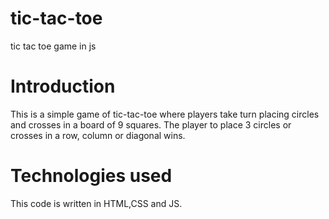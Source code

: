 # tic-tac-toe
tic tac toe game in js

# Introduction
This is a simple game of tic-tac-toe where players take turn placing circles and crosses in a board of 9 squares. The player to place 3 circles or crosses in a row, column or diagonal wins.

# Technologies used
This code is written in HTML,CSS and JS.
